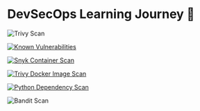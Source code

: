 # DevSecOps Learning Journey 🚀
![Trivy Scan](https://github.com/adedotun/devsecops-journey/actions/workflows/trivy-scan.yml/badge.svg)

[![Known Vulnerabilities](https://snyk.io/test/github/adedotun/devsecops-journey/badge.svg)](https://snyk.io/test/github/adedotun/devsecops-journey)

[![Snyk Container Scan](https://github.com/adedotun/devsecops-journey/actions/workflows/snyk-container.yml/badge.svg)](https://github.com/adedotun/devsecops-journey/actions/workflows/snyk-container.yml)

[![Trivy Docker Image Scan](https://github.com/adedotun/devsecops-journey/actions/workflows/trivy-scan.yml/badge.svg)](https://github.com/adedotun/devsecops-journey/actions/workflows/trivy-scan.yml)

[![Python Dependency Scan](https://github.com/adedotun/devsecops-journey/actions/workflows/snyk.yml/badge.svg)](https://github.com/adedotun/devsecops-journey/actions/workflows/snyk.yml)

![Bandit Scan](https://github.com/adedotun/devsecops-journey/actions/workflows/bandit.yml/badge.svg)




